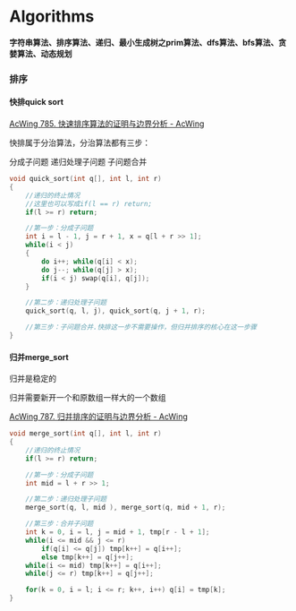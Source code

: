# Algorithms

**字符串算法、排序算法、递归、最小生成树之prim算法、dfs算法、bfs算法、贪婪算法、动态规划**

### 排序

#### 快排quick sort

[AcWing 785. 快速排序算法的证明与边界分析 - AcWing](https://www.acwing.com/solution/content/16777/)

快排属于分治算法，分治算法都有三步：

分成子问题
递归处理子问题
子问题合并

```C
void quick_sort(int q[], int l, int r)
{
    //递归的终止情况
    //这里也可以写成if(l == r) return;
    if(l >= r) return;

    //第一步：分成子问题
    int i = l - 1, j = r + 1, x = q[l + r >> 1];
    while(i < j)
    {
        do i++; while(q[i] < x);
        do j--; while(q[j] > x);
        if(i < j) swap(q[i], q[j]);
    }

    //第二步：递归处理子问题
    quick_sort(q, l, j), quick_sort(q, j + 1, r);

    //第三步：子问题合并.快排这一步不需要操作，但归并排序的核心在这一步骤
}
```

#### 归并merge_sort

归并是稳定的

归并需要新开一个和原数组一样大的一个数组

[AcWing 787. 归并排序的证明与边界分析 - AcWing](https://www.acwing.com/solution/content/16778/)

```c
void merge_sort(int q[], int l, int r)
{
    //递归的终止情况
    if(l >= r) return;

    //第一步：分成子问题
    int mid = l + r >> 1;

    //第二步：递归处理子问题
    merge_sort(q, l, mid ), merge_sort(q, mid + 1, r);

    //第三步：合并子问题
    int k = 0, i = l, j = mid + 1, tmp[r - l + 1];
    while(i <= mid && j <= r)
        if(q[i] <= q[j]) tmp[k++] = q[i++];
        else tmp[k++] = q[j++];
    while(i <= mid) tmp[k++] = q[i++];
    while(j <= r) tmp[k++] = q[j++];

    for(k = 0, i = l; i <= r; k++, i++) q[i] = tmp[k];
}
```

